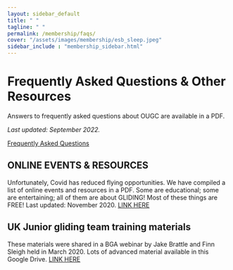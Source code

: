 ```yaml
---
layout: sidebar_default
title: " "
tagline: " "
permalink: /membership/faqs/
cover: "/assets/images/membership/esb_sleep.jpeg"
sidebar_include : "membership_sidebar.html"
---
```


<title>FAQs & Resources - OUGC</title>

# Frequently Asked Questions & Other Resources 
Answers to frequently asked questions about OUGC are available in a PDF. 

*Last updated: September 2022.*

<div class="home-button-wrapper">
  <a href="/assets/documents/membership/OUGC_FAQ.pdf" class="big-button">Frequently Asked Questions</a>
</div>

## ONLINE EVENTS & RESOURCES
Unfortunately, Covid has reduced flying opportunities. We have compiled a list of online events and resources in a PDF. Some are educational; some are entertaining; all of them are about GLIDING!  Most of these things are FREE! Last updated: November 2020. [LINK HERE](/assets/documents/membership/Gliding%20Virtual%20Events%20Published%202020-11-02.pdf)

## UK Junior gliding team training materials
These materials were shared in a BGA webinar by Jake Brattle and Finn Sleigh held in March 2020. Lots of advanced material available in this Google Drive. [LINK HERE](https://drive.google.com/drive/folders/1GQf3C_27gMvJtXtnpHWDK5QHs0HTHB11?usp=sharing)